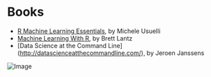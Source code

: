 # Books
* [R Machine Learning Essentials](http://www.amazon.com/Machine-Learning-Essentials-Michele-Usuelli/dp/178398774X), by Michele Usuelli
* [Machine Learning With R](http://www.amazon.com/Machine-Learning-R-Brett-Lantz/dp/1782162143), by Brett Lantz
* [Data Science at the Command Line] (http://datascienceatthecommandline.com/), by Jeroen Janssens

![Image](http://datascienceatthecommandline.com/assets/img/data-science-at-the-command-line.png?raw=true)
